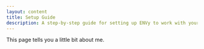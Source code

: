 ```yaml
---
layout: content
title: Setup Guide
description: A step-by-step guide for setting up ENVy to work with your project.
---
```


This page tells you a little bit about me.
